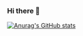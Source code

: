### Hi there 👋

[![Anurag's GitHub stats](https://github-readme-stats.vercel.app/api?username=takamasa-satou)](https://github.com/anuraghazra/github-readme-stats)
